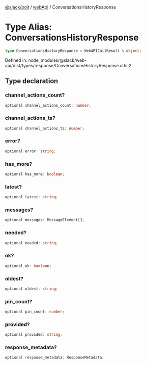 [@slack/bolt](../../../../index.md) / [webApi](../index.md) / ConversationsHistoryResponse

# Type Alias: ConversationsHistoryResponse

```ts
type ConversationsHistoryResponse = WebAPICallResult & object;
```

Defined in: node\_modules/@slack/web-api/dist/types/response/ConversationsHistoryResponse.d.ts:2

## Type declaration

### channel\_actions\_count?

```ts
optional channel_actions_count: number;
```

### channel\_actions\_ts?

```ts
optional channel_actions_ts: number;
```

### error?

```ts
optional error: string;
```

### has\_more?

```ts
optional has_more: boolean;
```

### latest?

```ts
optional latest: string;
```

### messages?

```ts
optional messages: MessageElement[];
```

### needed?

```ts
optional needed: string;
```

### ok?

```ts
optional ok: boolean;
```

### oldest?

```ts
optional oldest: string;
```

### pin\_count?

```ts
optional pin_count: number;
```

### provided?

```ts
optional provided: string;
```

### response\_metadata?

```ts
optional response_metadata: ResponseMetadata;
```
